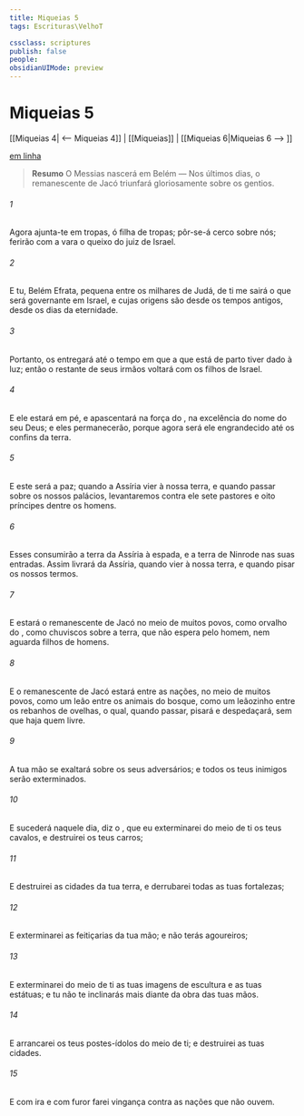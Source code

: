 ```yaml
---
title: Miqueias 5
tags: Escrituras\VelhoT

cssclass: scriptures
publish: false
people:
obsidianUIMode: preview
---
```


# Miqueias 5
[[Miqueias 4| <-- Miqueias 4]] | [[Miqueias]] | [[Miqueias 6|Miqueias 6 --> ]]

[em linha](https://churchofjesuschrist.org/study/scriptures/ot/micah/5?lang=por)

> __Resumo__
O Messias nascerá em Belém — Nos últimos dias, o remanescente de Jacó triunfará gloriosamente sobre os gentios.

###### 1 
Agora ajunta-te em tropas, ó filha de tropas; pôr-se-á cerco sobre nós; ferirão com a vara o queixo do juiz de Israel.

###### 2 
E tu, Belém Efrata,  pequena entre os milhares de Judá, de ti me sairá o que será governante em Israel, e cujas origens são desde os tempos antigos, desde os dias da eternidade.

###### 3 
Portanto, os entregará até o tempo em que a que está de parto tiver dado à luz; então o restante de seus irmãos voltará com os filhos de Israel.

###### 4 
E ele estará em pé, e apascentará  na força do , na excelência do nome do  seu Deus; e eles permanecerão, porque agora será ele engrandecido até os confins da terra.

###### 5 
E este será a paz; quando a Assíria vier à nossa terra, e quando passar sobre os nossos palácios, levantaremos contra ele sete pastores e oito príncipes dentre os homens.

###### 6 
Esses consumirão a terra da Assíria à espada, e a terra de Ninrode nas suas entradas. Assim  livrará da Assíria, quando vier à nossa terra, e quando pisar os nossos termos.

###### 7 
E estará o remanescente de Jacó no meio de muitos povos, como orvalho do , como  chuviscos sobre a terra, que não espera pelo homem, nem aguarda filhos de homens.

###### 8 
E o remanescente de Jacó estará entre as nações, no meio de muitos povos, como um leão entre os animais do bosque, como um leãozinho entre os rebanhos de ovelhas, o qual, quando passar, pisará e despedaçará, sem que haja quem  livre.

###### 9 
A tua mão se exaltará sobre os seus adversários; e todos os teus inimigos serão exterminados.

###### 10 
E sucederá naquele dia, diz o , que eu exterminarei do meio de ti os teus cavalos, e destruirei os teus carros;

###### 11 
E destruirei as cidades da tua terra, e derrubarei todas as tuas fortalezas;

###### 12 
E exterminarei as feitiçarias da tua mão; e não terás agoureiros;

###### 13 
E exterminarei do meio de ti as tuas imagens de escultura e as tuas estátuas; e tu não te inclinarás mais diante da obra das tuas mãos.

###### 14 
E arrancarei os teus postes-ídolos do meio de ti; e destruirei as tuas cidades.

###### 15 
E com ira e com furor farei vingança contra as nações que não ouvem.

